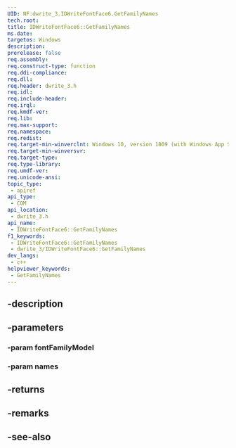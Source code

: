 ```yaml
---
UID: NF:dwrite_3.IDWriteFontFace6.GetFamilyNames
tech.root: 
title: IDWriteFontFace6::GetFamilyNames
ms.date: 
targetos: Windows
description: 
prerelease: false
req.assembly: 
req.construct-type: function
req.ddi-compliance: 
req.dll: 
req.header: dwrite_3.h
req.idl: 
req.include-header: 
req.irql: 
req.kmdf-ver: 
req.lib: 
req.max-support: 
req.namespace: 
req.redist: 
req.target-min-winverclnt: Windows 10, version 1809 (with Windows App SDK 0.5 or later)
req.target-min-winversvr: 
req.target-type: 
req.type-library: 
req.umdf-ver: 
req.unicode-ansi: 
topic_type:
 - apiref
api_type:
 - COM
api_location:
 - dwrite_3.h
api_name:
 - IDWriteFontFace6::GetFamilyNames
f1_keywords:
 - IDWriteFontFace6::GetFamilyNames
 - dwrite_3/IDWriteFontFace6::GetFamilyNames
dev_langs:
 - c++
helpviewer_keywords:
 - GetFamilyNames
---
```


## -description

## -parameters

### -param fontFamilyModel

### -param names

## -returns

## -remarks

## -see-also

